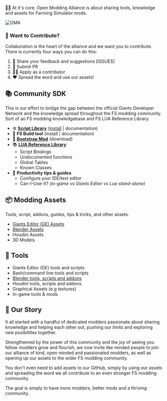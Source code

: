 🙋‍♀️ At it's core, Open Modding Alliance is about sharing tools, knowledge and assets for Farming Simulator mods. 

![OMA](https://komarev.com/ghpvc/?username=open-modding-alliance&label=Profile%20views&color=0e75b6&style=flat)

### 🌈 Want to Contribute?
Collaboration is the heart of the alliance and we want you to contribute. There is currently four ways you can do this:
1. 🐛 Share your feedback and suggestions [ISSUES]
2. 📩 Submit PR
3. 👩‍💻 Apply as a contributor
4. ❤️ Spread the word and use our assets! 

## 📚 Community SDK
This is our effort to bridge the gap between the official Giants Developer Network and the knowledge spread throughout the FS modding community. Sort of an FS modding knowledgebase and FS LUA Reference Library.

- ⚙️ **[Script Library](https://github.com/open-modding-alliance/ScriptLibrary)** ([install](https://github.com/open-modding-alliance/ScriptLibrary?tab=readme-ov-file#installation) | documentation)
- 🧰 **FS Build tool** (install | documentation)
- 🎁 **[Bootstrap Mod](https://github.com/open-modding-alliance/BootstrapMod)** (download)
- 📚 **[LUA Reference Library](https://github.com/open-modding-alliance/CommunitySDK)**
  - Script Bindings
  - Undocumented functions
  - Global Tables
  - Known Classes
- 🧙 **Productivity tips & guides**
  - Configure your IDE/text editor
  - Can-I-Use-It? _(in-game vs Giants Editor vs Lua stand-alone)_

## 📦 Modding Assets
Tools, script, addons, guides, tips & tricks, and other assets.
- [Giants Editor (GE) Assets](https://github.com/open-modding-alliance/GiantsEditorAssets)
- [Blender Assets](https://github.com/open-modding-alliance/BlenderAssets/wiki/Blender-Assets)
- Houdini Assets
- 3D Models

## 🔨 Tools
- Giants Editor (GE) tools and scripts
- Bash/command line tools and scripts
- [Blender tools, scripts and addons](https://github.com/open-modding-alliance/BlenderAssets/wiki/Tools-and-add‐ons)
- Houdini tools, scripts and addons
- Graphical Assets (e.g textures)
- In-game tools & mods


## 🍿 Our Story
It all started with a handful of dedicated modders passionate about sharing knowledge and helping each other out, pushing our limits and exploring new posibillites together. 

Strengthenred by the power of this community and the joy of seeing you fellow modders grow and flourish, we now invite like minded people to join our alliance of kind, open minded and passionated modders, as well as opening up our assets to the wider FS modding community. 

You don't even need to add assets to our GitHub, simply by using our assets and spreading the word we all contribute to an even stronger FS modding community. 

The goal is simply to have more modders, better mods and a thriving community. 
